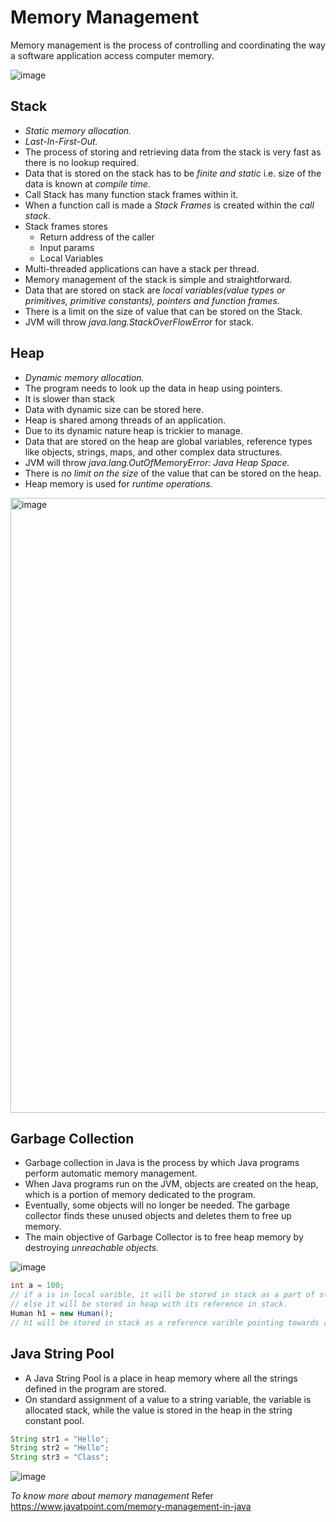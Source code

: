 # Memory Management

Memory management is the process of controlling and coordinating the way a software application access computer memory.

![image](https://github.com/user-attachments/assets/6ee10312-5911-4cb2-a2e1-7def80fc7ff9)

## Stack 
- *Static memory allocation.*
- *Last-In-First-Out.*
- The process of storing and retrieving data from the stack is very fast as there is no lookup required.
- Data that is stored on the stack has to be *finite and static* i.e. size of the data is known at *compile time.*
- Call Stack has many function stack frames within it.
- When a function call is made a *Stack Frames* is created within the *call stack*.
- Stack frames stores
  - Return address of the caller
  - Input params
  - Local Variables
- Multi-threaded applications can have a stack per thread.
- Memory management of the stack is simple and straightforward.
- Data that are stored on stack are *local variables(value types or primitives, primitive constants), pointers and function frames.*
- There is a limit on the size of value that can be stored on the Stack.
- JVM will throw *java.lang.StackOverFlowError* for stack.

## Heap
- *Dynamic memory allocation.*
- The program needs to look up the data in heap using pointers.
- It is slower than stack
- Data with dynamic size can be stored here.
- Heap is shared among threads of an application.
- Due to its dynamic nature heap is trickier to manage.
- Data that are stored on the heap are global variables, reference types like objects, strings, maps, and other complex data structures.
- JVM will throw *java.lang.OutOfMemoryError: Java Heap Space.*
- There is *no limit on the size* of the value that can be stored on the heap.
- Heap memory is used for *runtime operations.*

<img width="984" alt="image" src="https://github.com/user-attachments/assets/8e0477ad-e8c6-4f3c-8b9e-e563c4b7189c">

## Garbage Collection
- Garbage collection in Java is the process by which Java programs perform automatic memory management.
- When Java programs run on the JVM, objects are created on the heap, which is a portion of memory dedicated to the program.
- Eventually, some objects will no longer be needed. The garbage collector finds these unused objects and deletes them to free up memory.
- The main objective of Garbage Collector is to free heap memory by destroying *unreachable objects.*

![image](https://github.com/user-attachments/assets/bd348038-288a-42e6-a94b-5fa991d2482c)

```java
int a = 100;
// if a is in local varible, it will be stored in stack as a part of stack frame,
// else it will be stored in heap with its reference in stack.
Human h1 = new Human();
// h1 will be stored in stack as a reference varible pointing towards an object that is created in Heap.  
```

## Java String Pool
- A Java String Pool is a place in heap memory where all the strings defined in the program are stored.
- On standard assignment of a value to a string variable, the variable is allocated stack, while the value is stored in the heap in the string constant pool.

```java
String str1 = "Hello";
String str2 = "Hello";
String str3 = "Class";
```
![image](https://github.com/user-attachments/assets/e4807464-03ce-4070-8bf2-8c314e94d269)


*To know more about memory management*
Refer https://www.javatpoint.com/memory-management-in-java



